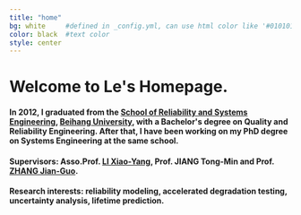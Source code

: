 ```yaml
---
title: "home"
bg: white     #defined in _config.yml, can use html color like '#010101'
color: black  #text color
style: center
---
```


<h1>
  <span class="inlineblock"> Welcome to Le's Homepage.</span>
</h1>

#### <i class="fa fa-graduation-cap"></i> In 2012, I graduated from the [School of Reliability and Systems Engineering](http://rse.buaa.edu.cn/), [Beihang University](http://www.buaa.edu.cn), with a Bachelor's degree on Quality and Reliability Engineering. After that, I have been working on my PhD degree on Systems Engineering at the same school.

#### <i class="fa fa-users"></i> Supervisors: Asso.Prof. [LI Xiao-Yang](http://rse.buaa.edu.cn/teacher/lixiaoyang.html), Prof. JIANG Tong-Min and Prof. [ZHANG Jian-Guo](http://rse.buaa.edu.cn/teacher/zhangjianguo.html).

#### <i class="fa fa-spinner"></i> Research interests: reliability modeling, accelerated degradation testing, uncertainty analysis, lifetime prediction.
